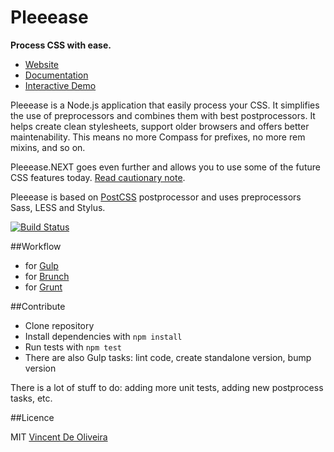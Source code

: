 Pleeease
========

**Process CSS with ease.**

* [Website](http://pleeease.io)
* [Documentation](http://pleeease.io/docs)
* [Interactive Demo](http://pleeease.io/play)

Pleeease is a Node.js application that easily process your CSS. It simplifies the use of preprocessors and combines them with best postprocessors. It helps create clean stylesheets, support older browsers and offers better maintenability. This means no more Compass for prefixes, no more rem mixins, and so on.

Pleeease.NEXT goes even further and allows you to use some of the future CSS features today. [Read cautionary note](http://pleeease.io/docs/#pleeease-next).

Pleeease is based on [PostCSS](https://github.com/ai/postcss) postprocessor and uses preprocessors Sass, LESS and Stylus.

[![Build Status](https://travis-ci.org/iamvdo/pleeease.svg?branch=master)](https://travis-ci.org/iamvdo/pleeease)

##Workflow

* for [Gulp](https://github.com/danielhusar/gulp-pleeease)
* for [Brunch](https://github.com/iamvdo/brunch-pleeease)
* for [Grunt](https://github.com/danielhusar/grunt-pleeease)

##Contribute

* Clone repository
* Install dependencies with `npm install`
* Run tests with `npm test`
* There are also Gulp tasks: lint code, create standalone version, bump version

There is a lot of stuff to do: adding more unit tests, adding new postprocess tasks, etc.

##Licence

MIT [Vincent De Oliveira](https://github.com/iamvdo)
